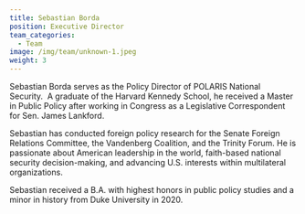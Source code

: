 ```yaml
---
title: Sebastian Borda
position: Executive Director
team_categories:
  - Team
image: /img/team/unknown-1.jpeg
weight: 3
---
```

Sebastian Borda serves as the Policy Director of POLARIS National Security.  A graduate of the Harvard Kennedy School, he received a Master in Public Policy after working in Congress as a Legislative Correspondent for Sen. James Lankford. 

Sebastian has conducted foreign policy research for the Senate Foreign Relations Committee, the Vandenberg Coalition, and the Trinity Forum. He is passionate about American leadership in the world, faith-based national security decision-making, and advancing U.S. interests within multilateral organizations.

Sebastian received a B.A. with highest honors in public policy studies and a minor in history from Duke University in 2020.